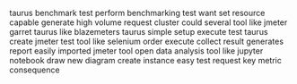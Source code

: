 taurus benchmark test perform benchmarking test want set resource capable generate high volume request cluster could several tool like jmeter garret taurus like blazemeters taurus simple setup execute test taurus create jmeter test tool like selenium order execute collect result generates report easily imported jmeter tool open data analysis tool like jupyter notebook draw new diagram create instance easy test request key metric consequence
